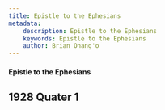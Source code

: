 ```yaml
---
title: Epistle to the Ephesians
metadata:
    description: Epistle to the Ephesians
    keywords: Epistle to the Ephesians
    author: Brian Onang'o
---
```


#### Epistle to the Ephesians

## 1928 Quater 1

